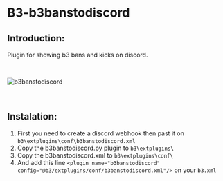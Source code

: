 # B3-b3banstodiscord
## Introduction:
Plugin for showing b3 bans and kicks on discord.

<br/>

![b3banstodiscord](https://i.ibb.co/Vqz9t8V/Screenshot-161.png)

<br/>

## Instalation:
1. First you need to create a discord webhook then past it on `b3\extplugins\conf\b3banstodiscord.xml` 
2. Copy the b3banstodiscord.py plugin to `b3\extplugins\` 
3. Copy the b3banstodiscord.xml to `b3\extplugins\conf\` 
4. And add this line `<plugin name="b3banstodiscord" config="@b3/extplugins/conf/b3banstodiscord.xml"/>` on your `b3.xml`

